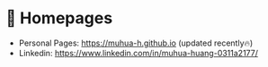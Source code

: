 # 📎 Homepages
- Personal Pages: https://muhua-h.github.io (updated recently🔥)
- Linkedin: https://www.linkedin.com/in/muhua-huang-0311a2177/
